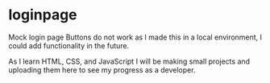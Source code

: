 # loginpage
Mock login page
Buttons do not work as I made this in a local environment, I could add functionality in the future.

As I learn HTML, CSS, and JavaScript I will be making small projects and uploading them here to see my progress as a developer.
